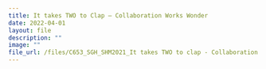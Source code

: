 ```yaml
---
title: It takes TWO to Clap – Collaboration Works Wonder
date: 2022-04-01
layout: file
description: ""
image: ""
file_url: /files/C653_SGH_SHM2021_It takes TWO to clap - Collaboration works wonder.pdf
---
```

